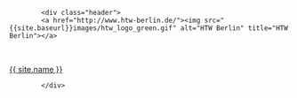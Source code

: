 
            <div class="header">
            <a href="http://www.htw-berlin.de/"><img src="{{site.baseurl}}images/htw_logo_green.gif" alt="HTW Berlin" title="HTW Berlin"></a>
<p>&nbsp;</p>
              <p class="title"><a href="{{site.baseurl}}">{{ site.name }}</a></p>

            </div>
